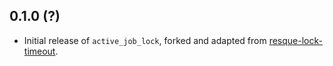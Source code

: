 ## 0.1.0 (?)

- Initial release of `active_job_lock`, forked and adapted from [resque-lock-timeout](https://github.com/lantins/resque-lock-timeout/tree/v0.4.5).
